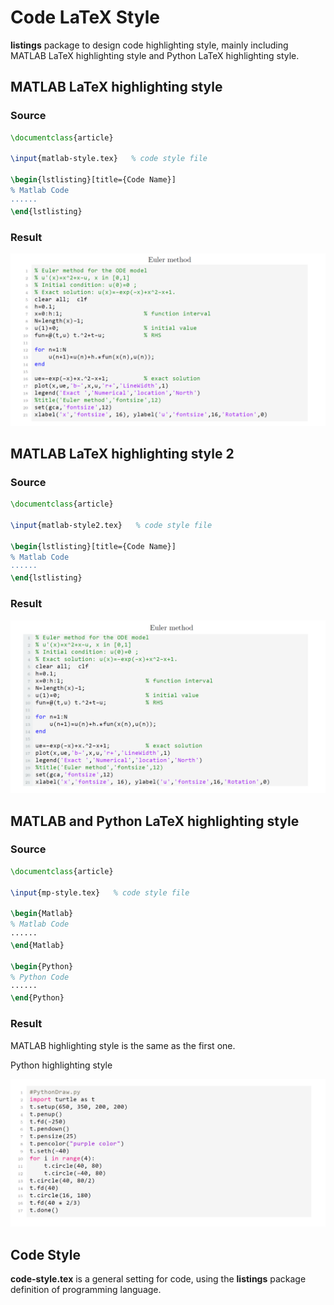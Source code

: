 # Code LaTeX Style

**listings** package to design code highlighting style, mainly including MATLAB LaTeX highlighting style and Python LaTeX highlighting style.

## MATLAB LaTeX highlighting style

### Source

``` latex
\documentclass{article}

\input{matlab-style.tex}   % code style file

\begin{lstlisting}[title={Code Name}]
% Matlab Code
······
\end{lstlisting}
```
### Result

![main-matlab](main-matlab.png)

## MATLAB LaTeX highlighting style 2

### Source

``` latex
\documentclass{article}

\input{matlab-style2.tex}   % code style file

\begin{lstlisting}[title={Code Name}]
% Matlab Code
······
\end{lstlisting}
```

### Result

![main-matlab2](main-matlab2.png)

## MATLAB and Python LaTeX highlighting style

### Source

``` latex
\documentclass{article}

\input{mp-style.tex}   % code style file

\begin{Matlab}
% Matlab Code
······
\end{Matlab}

\begin{Python}
% Python Code
······
\end{Python}
```

### Result

MATLAB highlighting style is the same as the first one.

Python highlighting style

![main-python](main-python.png)

## Code Style

**code-style.tex**  is a general setting for code, using the **listings** package definition of programming language.

